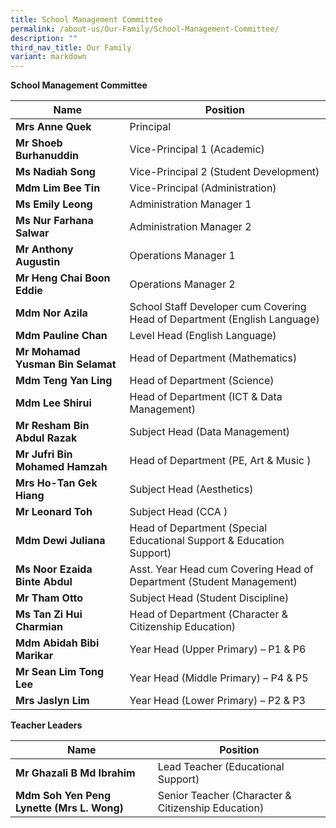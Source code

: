```yaml
---
title: School Management Committee
permalink: /about-us/Our-Family/School-Management-Committee/
description: ""
third_nav_title: Our Family
variant: markdown
---
```

**School Management Committee**

|Name | Position |
| -------- | -------- |
| **Mrs Anne Quek**     | Principal     | 
|**Mr Shoeb Burhanuddin**|Vice-Principal 1 (Academic)
|**Ms Nadiah Song**|Vice-Principal 2 (Student Development)
|**Mdm Lim Bee Tin**|Vice-Principal (Administration)
|**Ms Emily Leong**|Administration Manager 1
|**Ms Nur Farhana Salwar**|Administration Manager 2
|**Mr Anthony Augustin**|Operations Manager 1
|**Mr Heng Chai Boon Eddie**|Operations Manager 2
|**Mdm Nor Azila**|School Staff Developer cum Covering Head of Department (English Language)
|**Mdm Pauline Chan**|Level Head (English Language)
|**Mr Mohamad Yusman Bin Selamat**|Head of Department (Mathematics)
|**Mdm Teng Yan Ling**|Head of Department (Science)
|**Mdm Lee Shirui**|Head of Department (ICT & Data Management)
|**Mr Resham Bin Abdul Razak**|Subject Head (Data Management)
|**Mr Jufri Bin Mohamed Hamzah**| Head of Department (PE, Art & Music )
|**Mrs Ho-Tan Gek Hiang**|Subject Head (Aesthetics)
|**Mr Leonard Toh**|Subject Head (CCA )
|**Mdm Dewi Juliana**| Head of Department (Special Educational Support & Education Support)
|**Ms Noor Ezaida Binte Abdul**| Asst. Year Head cum Covering Head of Department (Student Management)
|**Mr Tham Otto**| Subject Head (Student Discipline)
|**Ms Tan Zi Hui Charmian**| Head of Department (Character & Citizenship Education)
|**Mdm Abidah Bibi Marikar**| Year Head (Upper Primary) – P1 & P6 
|**Mr Sean Lim Tong Lee**|	Year Head (Middle Primary) – P4 & P5
|**Mrs Jaslyn Lim**|Year Head (Lower Primary) – P2 & P3





**Teacher Leaders**

|Name | Position |
| -------- | -------- |
|**Mr Ghazali B Md Ibrahim**|Lead Teacher (Educational Support)
|**Mdm Soh Yen Peng Lynette (Mrs L. Wong)**|Senior Teacher (Character & Citizenship Education)